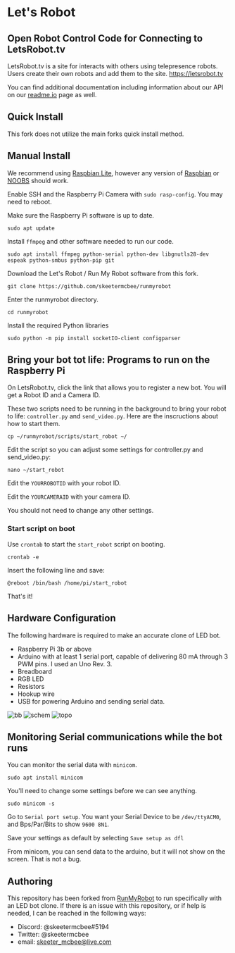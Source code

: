 # Let's Robot
## Open Robot Control Code for Connecting to LetsRobot.tv
LetsRobot.tv is a site for interacts with others using telepresence robots. Users create their own robots and add them to the site.
https://letsrobot.tv

You can find additional documentation including information about our API on our [readme.io](letsrobot.readme.io) page as well.

## Quick Install
This fork does not utilize the main forks quick install method.

## Manual Install
We recommend using [Raspbian Lite](https://www.raspberrypi.org/downloads/raspbian/), however any version of [Raspbian](https://www.raspberrypi.org/downloads/raspbian/) or [NOOBS](https://www.raspberrypi.org/downloads/noobs/) should work.

Enable SSH and the Raspberry Pi Camera with `sudo rasp-config`. You may need to reboot.

Make sure the Raspberry Pi software is up to date.
```
sudo apt update
```
Install `ffmpeg` and other software needed to run our code.
```
sudo apt install ffmpeg python-serial python-dev libgnutls28-dev espeak python-smbus python-pip git
```
Download the Let's Robot / Run My Robot software from this fork.
```
git clone https://github.com/skeetermcbee/runmyrobot
```
Enter the runmyrobot directory.
```
cd runmyrobot
```
Install the required Python libraries
```
sudo python -m pip install socketIO-client configparser
```
## Bring your bot tot life: Programs to run on the Raspberry Pi
On LetsRobot.tv, click the link that allows you to register a new bot. You will get a Robot ID and a Camera ID.

These two scripts need to be running in the background to bring your robot to life: `controller.py` and `send_video.py`. Here are the inscructions about how to start them.
```
cp ~/runmyrobot/scripts/start_robot ~/
```
Edit the script so you can adjust some settings for controller.py and send_video.py:
```
nano ~/start_robot
```
Edit the `YOURROBOTID` with your robot ID.

Edit the `YOURCAMERAID` with your camera ID.

You should not need to change any other settings.

### Start script on boot
Use `crontab` to start the `start_robot` script on booting.
```
crontab -e
```
Insert the following line and save:
```
@reboot /bin/bash /home/pi/start_robot
```
That's it!

## Hardware Configuration
The following hardware is required to make an accurate clone of LED bot.
- Raspberry Pi 3b or above
- Arduino with at least 1 serial port, capable of delivering 80 mA through 3 PWM pins. I used an Uno Rev. 3.
- Breadboard
- RGB LED
- Resistors
- Hookup wire
- USB for powering Arduino and sending serial data.

![bb](https://raw.githubusercontent.com/skeetermcbee/runmyrobot/master/images/Arduino_LED_Bot_bb.png)
![schem](https://raw.githubusercontent.com/skeetermcbee/runmyrobot/master/images/Arduino_LED_Bot_schem.png)
![topo](https://raw.githubusercontent.com/skeetermcbee/runmyrobot/master/images/LED_Bot_toppology)

## Monitoring Serial communications while the bot runs
You can monitor the serial data with `minicom`. 
```
sudo apt install minicom
```
You'll need to change some settings before we can see anything.
```
sudo minicom -s
```
Go to `Serial port setup`. You want your Serial Device to be `/dev/ttyACM0`, and Bps/Par/Bits to show `9600 8N1`.

Save your settings as default by selecting `Save setup as dfl`

From minicom, you can send data to the arduino, but it will not show on the screen. That is not a bug.

## Authoring
This repository has been forked from [RunMyRobot](https://www.github.com/runmyrobot/runmyrobot) to run specifically with an LED bot clone. If there is an issue with this repository, or if help is needed, I can be reached in the following ways:
- Discord: @skeetermcbee#5194
- Twitter: @skeetermcbee
- email: skeeter_mcbee@live.com

